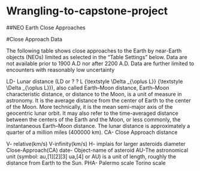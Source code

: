 # Wrangling-to-capstone-project

##NEO Earth Close Approaches

#Close Approach Data
 
The following table shows close approaches to the Earth by near-Earth objects (NEOs) limited as selected in the “Table Settings” below. 
Data are not available prior to 1900 A.D nor after 2200 A.D. Data are further limited to encounters with reasonably low uncertainty

LD-	Lunar distance (LD or ? ? L     {\textstyle \Delta _{\oplus L}}  {\textstyle \Delta _{\oplus L}}), also called Earth–Moon distance, 
	Earth–Moon characteristic distance, or distance to the Moon, is a unit of measure in astronomy. It is the average distance from the center 
	of Earth to the center of the Moon. More technically, it is the mean semi-major axis of the geocentric lunar orbit. It may also refer to the 
	time-averaged distance between the centers of the Earth and the Moon, or less commonly, the instantaneous Earth–Moon distance. 
	The lunar distance is approximately a quarter of a million miles (400000 km).
CA- Close Approach distance

V- relative(km/s)
V-infinity(km/s)
H- implais for larger asteroids diameter
Close-Approach(CA) date-
Object-name of asteroid
AU-The astronomical unit (symbol: au,[1][2][3] ua,[4] or AU) is a unit of length, roughly the distance from Earth to the Sun.
PHA-
Palermo scale
Torino scale
